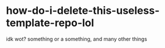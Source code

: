 # how-do-i-delete-this-useless-template-repo-lol
idk wot?
something or a something, and many other things
